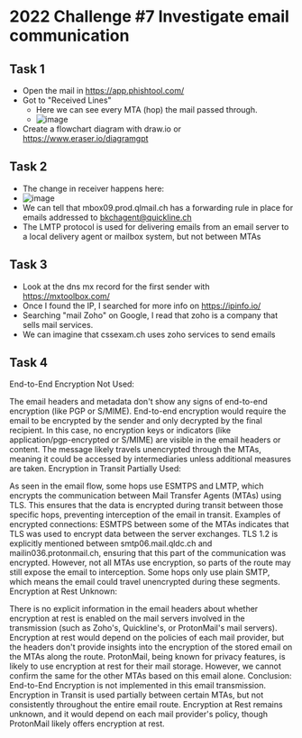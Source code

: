 # 2022 Challenge #7 Investigate email communication
## Task 1
- Open the mail in https://app.phishtool.com/
- Got to "Received Lines"
  -  Here we can see every MTA (hop) the mail passed through.
  -  ![image](https://github.com/user-attachments/assets/36f75632-ca9d-4657-8201-5b0242510aa0)
- Create a flowchart diagram with draw.io or https://www.eraser.io/diagramgpt
## Task 2
- The change in receiver happens here:
- ![image](https://github.com/user-attachments/assets/3a6e790b-b7a4-4ec8-83ea-e85da8da9c7d)
- We can tell that mbox09.prod.qlmail.ch has a forwarding rule in place for emails addressed to bkchagent@quickline.ch
- The LMTP protocol is used for delivering emails from an email server to a local delivery agent or mailbox system, but not between MTAs

## Task 3
- Look at the dns mx record for the first sender with https://mxtoolbox.com/
- Once I found the IP, I searched for more info on https://ipinfo.io/
- Searching "mail Zoho" on Google, I read that zoho is a company that sells mail services.
- We can imagine that cssexam.ch uses zoho services to send emails

## Task 4
End-to-End Encryption
Not Used:

The email headers and metadata don't show any signs of end-to-end encryption (like PGP or S/MIME).
End-to-end encryption would require the email to be encrypted by the sender and only decrypted by the final recipient. In this case, no encryption keys or indicators (like application/pgp-encrypted or S/MIME) are visible in the email headers or content.
The message likely travels unencrypted through the MTAs, meaning it could be accessed by intermediaries unless additional measures are taken.
Encryption in Transit
Partially Used:

As seen in the email flow, some hops use ESMTPS and LMTP, which encrypts the communication between Mail Transfer Agents (MTAs) using TLS. This ensures that the data is encrypted during transit between those specific hops, preventing interception of the email in transit.
Examples of encrypted connections:
ESMTPS between some of the MTAs indicates that TLS was used to encrypt data between the server exchanges.
TLS 1.2 is explicitly mentioned between smtp06.mail.qldc.ch and mailin036.protonmail.ch, ensuring that this part of the communication was encrypted.
However, not all MTAs use encryption, so parts of the route may still expose the email to interception. Some hops only use plain SMTP, which means the email could travel unencrypted during these segments.
Encryption at Rest
Unknown:

There is no explicit information in the email headers about whether encryption at rest is enabled on the mail servers involved in the transmission (such as Zoho's, Quickline's, or ProtonMail's mail servers).
Encryption at rest would depend on the policies of each mail provider, but the headers don't provide insights into the encryption of the stored email on the MTAs along the route.
ProtonMail, being known for privacy features, is likely to use encryption at rest for their mail storage. However, we cannot confirm the same for the other MTAs based on this email alone.
Conclusion:
End-to-End Encryption is not implemented in this email transmission.
Encryption in Transit is used partially between certain MTAs, but not consistently throughout the entire email route.
Encryption at Rest remains unknown, and it would depend on each mail provider's policy, though ProtonMail likely offers encryption at rest.
